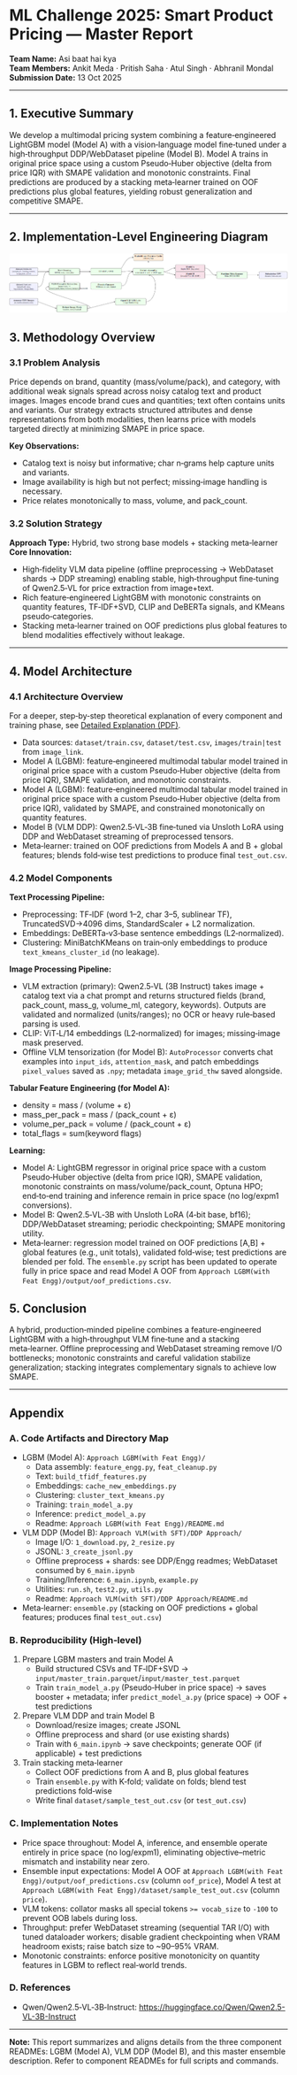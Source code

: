 # ML Challenge 2025: Smart Product Pricing — Master Report

**Team Name:** Asi baat hai kya  
**Team Members:** Ankit Meda · Pritish Saha · Atul Singh · Abhranil Mondal  
**Submission Date:** 13 Oct 2025

---

## 1. Executive Summary
We develop a multimodal pricing system combining a feature‑engineered LightGBM model (Model A) with a vision‑language model fine‑tuned under a high‑throughput DDP/WebDataset pipeline (Model B). Model A trains in original price space using a custom Pseudo‑Huber objective (delta from price IQR) with SMAPE validation and monotonic constraints. Final predictions are produced by a stacking meta‑learner trained on OOF predictions plus global features, yielding robust generalization and competitive SMAPE.

---

## 2. Implementation‑Level Engineering Diagram

![Implementation-Level Engineering Diagram](Implementation-Level%20Engineering%20Diagram.png)

## 3. Methodology Overview

### 3.1 Problem Analysis
Price depends on brand, quantity (mass/volume/pack), and category, with additional weak signals spread across noisy catalog text and product images. Images encode brand cues and quantities; text often contains units and variants. Our strategy extracts structured attributes and dense representations from both modalities, then learns price with models targeted directly at minimizing SMAPE in price space.

**Key Observations:**
- Catalog text is noisy but informative; char n‑grams help capture units and variants.
- Image availability is high but not perfect; missing‑image handling is necessary.
- Price relates monotonically to mass, volume, and pack_count.

### 3.2 Solution Strategy
**Approach Type:** Hybrid, two strong base models + stacking meta‑learner  
**Core Innovation:**
- High‑fidelity VLM data pipeline (offline preprocessing → WebDataset shards → DDP streaming) enabling stable, high‑throughput fine‑tuning of Qwen2.5‑VL for price extraction from image+text.
- Rich feature‑engineered LightGBM with monotonic constraints on quantity features, TF‑IDF+SVD, CLIP and DeBERTa signals, and KMeans pseudo‑categories.
- Stacking meta‑learner trained on OOF predictions plus global features to blend modalities effectively without leakage.

---

## 4. Model Architecture

### 4.1 Architecture Overview

For a deeper, step‑by‑step theoretical explanation of every component and training phase, see [Detailed Explanation (PDF)](Detailed%20Explanation.pdf).

- Data sources: `dataset/train.csv`, `dataset/test.csv`, `images/train|test` from `image_link`.
- Model A (LGBM): feature‑engineered multimodal tabular model trained in original price space with a custom Pseudo‑Huber objective (delta from price IQR), SMAPE validation, and monotonic constraints.
 - Model A (LGBM): feature‑engineered multimodal tabular model trained in original price space with a custom Pseudo‑Huber objective (delta from price IQR), validated by SMAPE, and constrained monotonically on quantity features.
- Model B (VLM DDP): Qwen2.5‑VL‑3B fine‑tuned via Unsloth LoRA using DDP and WebDataset streaming of preprocessed tensors.
- Meta‑learner: trained on OOF predictions from Models A and B + global features; blends fold‑wise test predictions to produce final `test_out.csv`.

### 4.2 Model Components

**Text Processing Pipeline:**
- Preprocessing: TF‑IDF (word 1–2, char 3–5, sublinear TF), TruncatedSVD→4096 dims, StandardScaler + L2 normalization.
- Embeddings: DeBERTa‑v3‑base sentence embeddings (L2‑normalized).
- Clustering: MiniBatchKMeans on train‑only embeddings to produce `text_kmeans_cluster_id` (no leakage).

**Image Processing Pipeline:**
- VLM extraction (primary): Qwen2.5‑VL (3B Instruct) takes image + catalog text via a chat prompt and returns structured fields (brand, pack_count, mass_g, volume_ml, category, keywords). Outputs are validated and normalized (units/ranges); no OCR or heavy rule‑based parsing is used.
- CLIP: ViT‑L/14 embeddings (L2‑normalized) for images; missing‑image mask preserved.
- Offline VLM tensorization (for Model B): `AutoProcessor` converts chat examples into `input_ids`, `attention_mask`, and patch embeddings `pixel_values` saved as `.npy`; metadata `image_grid_thw` saved alongside.

**Tabular Feature Engineering (for Model A):**
- density = mass / (volume + ε)
- mass_per_pack = mass / (pack_count + ε)
- volume_per_pack = volume / (pack_count + ε)
- total_flags = sum(keyword flags)

**Learning:**
- Model A: LightGBM regressor in original price space with a custom Pseudo‑Huber objective (delta from price IQR), SMAPE validation, monotonic constraints on mass/volume/pack_count, Optuna HPO; end‑to‑end training and inference remain in price space (no log/expm1 conversions).
- Model B: Qwen2.5‑VL‑3B with Unsloth LoRA (4‑bit base, bf16); DDP/WebDataset streaming; periodic checkpointing; SMAPE monitoring utility.
- Meta‑learner: regression model trained on OOF predictions [A,B] + global features (e.g., unit totals), validated fold‑wise; test predictions are blended per fold. The `ensemble.py` script has been updated to operate fully in price space and read Model A OOF from `Approach LGBM(with Feat Engg)/output/oof_predictions.csv`.

## 5. Conclusion
A hybrid, production‑minded pipeline combines a feature‑engineered LightGBM with a high‑throughput VLM fine‑tune and a stacking meta‑learner. Offline preprocessing and WebDataset streaming remove I/O bottlenecks; monotonic constraints and careful validation stabilize generalization; stacking integrates complementary signals to achieve low SMAPE.

---

## Appendix

### A. Code Artifacts and Directory Map
- LGBM (Model A): `Approach LGBM(with Feat Engg)/`
  - Data assembly: `feature_engg.py`, `feat_cleanup.py`
  - Text: `build_tfidf_features.py`
  - Embeddings: `cache_new_embeddings.py`
  - Clustering: `cluster_text_kmeans.py`
  - Training: `train_model_a.py`
  - Inference: `predict_model_a.py`
  - Readme: `Approach LGBM(with Feat Engg)/README.md`
- VLM DDP (Model B): `Approach VLM(with SFT)/DDP Approach/`
  - Image I/O: `1_download.py`, `2_resize.py`
  - JSONL: `3_create_jsonl.py`
  - Offline preprocess + shards: see DDP/Engg readmes; WebDataset consumed by `6_main.ipynb`
  - Training/Inference: `6_main.ipynb`, `example.py`
  - Utilities: `run.sh`, `test2.py`, `utils.py`
  - Readme: `Approach VLM(with SFT)/DDP Approach/README.md`
- Meta‑learner: `ensemble.py` (stacking on OOF predictions + global features; produces final `test_out.csv`)

### B. Reproducibility (High‑level)
1) Prepare LGBM masters and train Model A  
   - Build structured CSVs and TF‑IDF+SVD → `input/master_train.parquet`/`input/master_test.parquet`  
   - Train `train_model_a.py` (Pseudo‑Huber in price space) → saves booster + metadata; infer `predict_model_a.py` (price space) → OOF + test predictions
2) Prepare VLM DDP and train Model B  
   - Download/resize images; create JSONL  
   - Offline preprocess and shard (or use existing shards)  
   - Train with `6_main.ipynb` → save checkpoints; generate OOF (if applicable) + test predictions
3) Train stacking meta‑learner  
   - Collect OOF predictions from A and B, plus global features  
   - Train `ensemble.py` with K‑fold; validate on folds; blend test predictions fold‑wise  
   - Write final `dataset/sample_test_out.csv` (or `test_out.csv`)

### C. Implementation Notes
- Price space throughout: Model A, inference, and ensemble operate entirely in price space (no log/expm1), eliminating objective–metric mismatch and instability near zero.
- Ensemble input expectations: Model A OOF at `Approach LGBM(with Feat Engg)/output/oof_predictions.csv` (column `oof_price`), Model A test at `Approach LGBM(with Feat Engg)/dataset/sample_test_out.csv` (column `price`).
- VLM tokens: collator masks all special tokens `>= vocab_size` to `-100` to prevent OOB labels during loss.
- Throughput: prefer WebDataset streaming (sequential TAR I/O) with tuned dataloader workers; disable gradient checkpointing when VRAM headroom exists; raise batch size to ~90–95% VRAM.
- Monotonic constraints: enforce positive monotonicity on quantity features in LGBM to reflect real‑world trends.

### D. References
- Qwen/Qwen2.5‑VL‑3B‑Instruct: https://huggingface.co/Qwen/Qwen2.5-VL-3B-Instruct

---

**Note:** This report summarizes and aligns details from the three component READMEs: LGBM (Model A), VLM DDP (Model B), and this master ensemble description. Refer to component READMEs for full scripts and commands.
